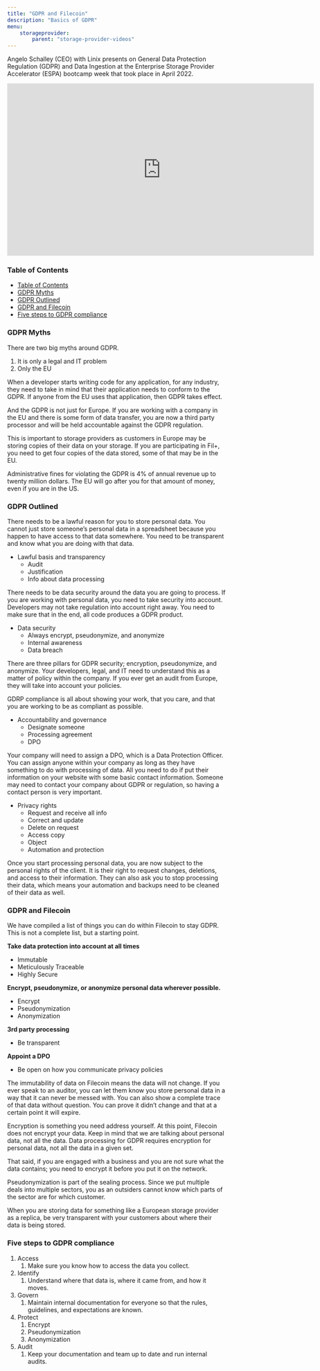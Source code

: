 ```yaml
---
title: "GDPR and Filecoin"
description: "Basics of GDPR"
menu:
    storageprovider:
        parent: "storage-provider-videos"
---
```


Angelo Schalley (CEO) with Linix presents on General Data Protection Regulation (GDPR) and Data Ingestion at the Enterprise Storage Provider Accelerator (ESPA) bootcamp week that took place in April 2022.

<iframe width="708" height="398" src="https://www.youtube.com/embed/Plt6YbRZoIE" title="ESPA Module - GDPR and Data Ingestion" frameborder="0" allow="accelerometer; autoplay; clipboard-write; encrypted-media; gyroscope; picture-in-picture" allowfullscreen></iframe>

### Table of Contents
<!-- START doctoc generated TOC please keep comment here to allow auto update -->
<!-- DON'T EDIT THIS SECTION, INSTEAD RE-RUN doctoc TO UPDATE -->
- [Table of Contents](#table-of-contents)
- [GDPR Myths](#gdpr-myths)
- [GDPR Outlined](#gdpr-outlined)
- [GDPR and Filecoin](#gdpr-and-filecoin)
- [Five steps to GDPR compliance](#five-steps-to-gdpr-compliance)

<!-- END doctoc generated TOC please keep comment here to allow auto update -->


### GDPR Myths

There are two big myths around GDPR. 

1. It is only a legal and IT problem
2. Only the EU

When a developer starts writing code for any application, for any industry, they need to take in mind that their application needs to conform to the GDPR. If anyone from the EU uses that application, then GDPR takes effect. 

And the GDPR is not just for Europe. If you are working with a company in the EU and there is some form of data transfer, you are now a third party processor and will be held accountable against the GDPR regulation. 

This is important to storage providers as customers in Europe may be storing copies of their data on your storage. If you are participating in Fil+, you need to get four copies of the data stored, some of that may be in the EU. 

Administrative fines for violating the GDPR is 4% of annual revenue up to twenty million dollars. The EU will go after you for that amount of money, even if you are in the US.

### GDPR Outlined

There needs to be a lawful reason for you to store personal data. You cannot just store someone’s personal data in a spreadsheet because you happen to have access to that data somewhere. You need to be transparent and know what you are doing with that data. 

- Lawful basis and transparency
    - Audit
    - Justification
    - Info about data processing

There needs to be data security around the data you are going to process. If you are working with personal data, you need to take security into account. Developers may not take regulation into account right away. You need to make sure that in the end, all code produces a GDPR product. 

- Data security
    - Always encrypt, pseudonymize, and anonymize
    - Internal awareness
    - Data breach

There are three pillars for GDPR security; encryption, pseudonymize, and anonymize. Your developers, legal, and IT need to understand this as a matter of policy within the company. If you ever get an audit from Europe, they will take into account your policies. 

GDRP compliance is all about showing your work, that you care, and that you are working to be as compliant as possible. 

- Accountability and governance
    - Designate someone
    - Processing agreement
    - DPO

Your company will need to assign a DPO, which is a Data Protection Officer. You can assign anyone within your company as long as they have something to do with processing of data. All you need to do if put their information on your website with some basic contact information. Someone may need to contact your company about GDPR or regulation, so having a contact person is very important. 

- Privacy rights
    - Request and receive all info
    - Correct and update
    - Delete on request
    - Access copy
    - Object
    - Automation and protection

Once you start processing personal data, you are now subject to the personal rights of the client. It is their right to request changes, deletions, and access to their information. They can also ask you to stop processing their data, which means your automation and backups need to be cleaned of their data as well. 

### GDPR and Filecoin

We have compiled a list of things you can do within Filecoin to stay GDPR. This is not a complete list, but a starting point. 

**Take data protection into account at all times**

- Immutable
- Meticulously Traceable
- Highly Secure

**Encrypt, pseudonymize, or anonymize personal data wherever possible.**

- Encrypt
- Pseudonymization
- Anonymization

**3rd party processing**

- Be transparent

**Appoint a DPO**

- Be open on how you communicate privacy policies

The immutability of data on Filecoin means the data will not change. If you ever speak to an auditor, you can let them know you store personal data in a way that it can never be messed with. You can also show a complete trace of that data without question. You can prove it didn’t change and that at a certain point it will expire. 

Encryption is something you need address yourself. At this point, Filecoin does not encrypt your data. Keep in mind that we are talking about personal data, not all the data. Data processing for GDPR requires encryption for personal data, not all the data in a given set. 

That said, if you are engaged with a business and you are not sure what the data contains; you need to encrypt it before you put it on the network. 

Pseudonymization is part of the sealing process. Since we put multiple deals into multiple sectors, you as an outsiders cannot know which parts of the sector are for which customer. 

When you are storing data for something like a European storage provider as a replica, be very transparent with your customers about where their data is being stored. 

### Five steps to GDPR compliance

1. Access
    1. Make sure you know how to access the data you collect.
2. Identify
    1. Understand where that data is, where it came from, and how it moves. 
3. Govern
    1. Maintain internal documentation for everyone so that the rules, guidelines, and expectations are known.
4. Protect
    1. Encrypt
    2. Pseudonymization
    3. Anonymization
5. Audit
    1. Keep your documentation and team up to date and run internal audits.
